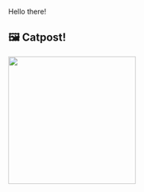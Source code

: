 Hello there!



## 🖼️ Catpost!

<sub>
    <img src="https://cdn2.thecatapi.com/images/MTY1MzQzMw.jpg" height="256">
</sub>

